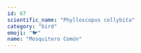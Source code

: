 ```yaml
---
id: 67
scientific_name: "Phylloscopus collybita"
category: "bird"
emoji: "🐦"
name: "Mosquitero Común"
---
```

